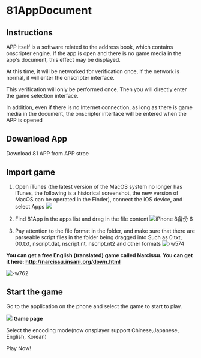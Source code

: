 # 81AppDocument

## Instructions
APP itself is a software related to the address book, which contains onscripter engine.
If the app is open and there is no game media in the app's document, this effect may be displayed.

At this time, it will be networked for verification once, if the network is normal, it will enter the onscripter interface.

This verification will only be performed once.
Then you will directly enter the game selection interface.

In addition, even if there is no Internet connection, as long as there is game media in the document, the onscripter interface will be entered when the APP is opened

## Dowanload App
Download 81 APP from APP stroe

## Import game

1. Open iTunes (the latest version of the MacOS system no longer has iTunes, the following is a historical screenshot, the new version of MacOS can be operated in the Finder), connect the iOS device, and select Apps
![](https://s1.ax1x.com/2020/06/15/N9Y4mD.jpg)

2. Find 81App in the apps list and drag in the file content
![iPhone 8备份 6](https://s1.ax1x.com/2020/06/15/N9Y50e.md.png)

1. Pay attention to the file format in the folder, and make sure that there are parseable script files in the folder being dragged into Such as 0.txt, 00.txt, nscript.dat, nscript.nt, nscript.nt2 and other formats
![-w574](https://s1.ax1x.com/2020/06/15/N9YfOO.jpg)

**You can get a free English (translated) game called Narcissu. You can get it here: http://narcissu.insani.org/down.html**

![-w762](https://s1.ax1x.com/2020/06/15/N9t9ts.jpg)



## Start the game
Go to the application on the phone and select the game to start to play.

![](https://s1.ax1x.com/2020/06/15/N9Yz7Q.png)
**Game page**

Select the encoding mode(now onsplayer support Chinese,Japanese, English, Korean)


Play Now!
